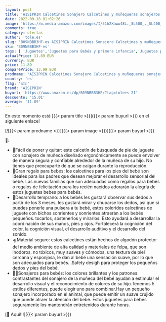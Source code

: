 ```yaml
---
layout: post
title: 'AISIPRIN Calcetines Sonajero Calcetines y muñequeras sonajeros para Bebé Juguetes de Animales Suaves para Recién Nacidos Bebé'
date: 2022-09-18 01:02:26
image: 'https://m.media-amazon.com/images/I/51h2Xaww48L._SL500_._SL400_.jpg'
comments: true
category: ofertas
author: 'tole.es'
slug: 'B09NBBB3HF-es AISIPRIN Calcetines Sonajero Calcetines y muñequeras...'
sku: 'B09NBBB3HF-es'
tags: [ 'Juguetes','Juguetes para Bebés y primera infancia','Juguetes para bebés','Juguetes y juegos','Sonajeros y aros de peluche','aisiprin','bebé','nacido','recién','🇪🇸', ]
actualPrice: 11.89 EUR
currency: EUR
price: 11.89
comparePrice: 13.99 EUR
prodname: 'AISIPRIN Calcetines Sonajero Calcetines y muñequeras sonajeros para Bebé Juguetes de Animales Suaves para Recién Nacidos Bebé'
country: 'es'
flag: '🇪🇸'
brand: 'AISIPRIN'
buyurl: 'https://www.amazon.es/dp/B09NBBB3HF/?tag=tolees-21'
descuento: '15.01'
average: '11.89'
---
```


En este momento está [{{< param title >}}]({{< param buyurl >}}) en el siguiente enlace!

[![{{< param prodname >}}]({{< param image >}})]({{< param buyurl >}})

🔎:

- 👸Fácil de poner y quitar: este calcetín de búsqueda de pie de juguete con sonajero de muñeca diseñado ergonómicamente se puede envolver de manera segura y confiable alrededor de la muñeca de su hijo. No tienes que preocuparte de que se caigan durante la reproducción.
- 🎁Gran regalo para bebés: los calcetines para los pies del bebé son ideales para los padres que desean mejorar el desarrollo sensorial del bebé. Las nuevas familias que son adecuadas como regalos para bebés o regalos de felicitación para los recién nacidos adorarán la alegría de estos juguetes bebes para bebés.
- 👼Desarrollo temprano: a los bebés les gustará observar sus dedos a partir de los 3 meses, les gustará mirar y chuparse los dedos, así que si puedes ponerle una pulsera a tu bebé, estos coloridos calcetines de juguete con bichos sonrientes y sonrientes atraerán a los bebés pequeños. tocarlos, sostenerlos y mirarlos. Esto ayudará a desarrollar la coordinación de sus manos, pies y ojos. Fortalecerá la cognición del color, la cognición visual, el desarrollo auditivo y el desarrollo del sonido.
- 🛸Material seguro: estos calcetines están hechos de algodón protector del medio ambiente de alta calidad y materiales de felpa, que son inodoros, no tóxicos, muy suaves y cómodos, una textura de piel cercana y esponjosa, le dan al bebé una sensación suave, por lo que son adecuados para bebés. .Safety desigh para proteger los pequeños dedos y pies del bebé.
- 🧍‍♀Sonajeros para bebés: los colores brillantes y los patrones contrastantes del sonajero de la muñeca del bebé ayudan a estimular el desarrollo visual y el reconocimiento de colores de su hijo.Tenemos 5 estilos diferentes, puede elegir uno para combinar.Hay un pequeño sonajero incorporado en el animal, que puede emitir un suave crujido que puede atraer la atención del bebé. Estos juguetes para bebés seguramente los mantendrán entretenidos durante horas.

[🛒 Aquí!!!]({{< param buyurl >}})
